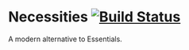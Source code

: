 Necessities [![Build Status](https://travis-ci.org/Desetude/Necessities.svg?branch=master)](https://travis-ci.org/Desetude/Necessities)
===========
A modern alternative to Essentials.
